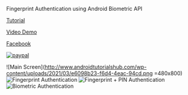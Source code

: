 Fingerprint Authentication using Android Biometric API

[Tutorial](http://www.androidtutorialshub.com/fingerprint-authentication-using-androidx-biometric-api/)

[Video Demo](https://www.youtube.com/watch?v=3Y0kT5CRC-Q)

[Facebook](https://www.facebook.com/androidtutorialshub)

[![paypal](https://www.paypalobjects.com/en_US/i/btn/btn_donateCC_LG.gif)](https://www.paypal.me/AndroidTutorialsHub)

![Main Screen](http://www.androidtutorialshub.com/wp-content/uploads/2021/03/e6098b23-f6d4-4eac-94cd.png =480x800)
![Fingerprint Authentication](http://www.androidtutorialshub.com/wp-content/uploads/2021/03/1e87ca70-04c7-45da-921e-760c491fad6c.png)
![Fingerprint + PIN Authentication](http://www.androidtutorialshub.com/wp-content/uploads/2021/03/fe6dca56-3e07-4544-bfac-cae6ec9fb66e.png)
![Biometric Authentication](http://www.androidtutorialshub.com/wp-content/uploads/2021/03/biometric_auth.gif)


